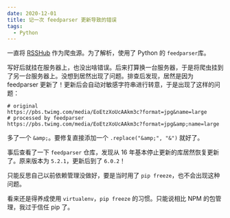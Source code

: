```yaml
---
date: 2020-12-01
title: 记一次 feedparser 更新导致的错误
tags:
  - Python
---
```

一直将 [RSSHub](https://rsshub.app/) 作为爬虫源。为了解析，使用了 Python 的 `feedparser`库。


写好后就挂在服务器上，也没出啥错误。后来打算换一台服务器，于是将爬虫挂到了另一台服务器上。没想到居然出现了问题。排查后发现，居然是因为 feedparser 更新了！更新后会自动对敏感字符串进行转意，于是出现了这样的问题：

```text
# original
https://pbs.twimg.com/media/EoEtzXoUcAAkm3c?format=jpg&name=large
# processed by feedparser
https://pbs.twimg.com/media/EoEtzXoUcAAkm3c?format=jpg&amp;name=large
```


多了一个 `&amp;`。要修复直接添加一个 `.replace("&amp;", "&")` 就好了。


事后查看了一下 `feedparser` 仓库，发现从 16 年基本停止更新的库居然恢复更新了。原来版本为 `5.2.1`，更新后到了 `6.0.2`！


只能反思自己以前依赖管理没做好，要是当时用了 `pip freeze`，也不会出现这种问题。


看来还是得养成使用 `virtualenv`，`pip freeze` 的习惯。只能说相比 NPM 的包管理，我过于信任 pip 了。